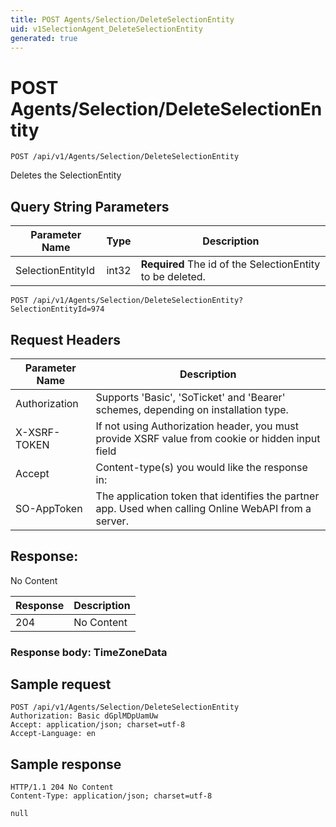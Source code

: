 ```yaml
---
title: POST Agents/Selection/DeleteSelectionEntity
uid: v1SelectionAgent_DeleteSelectionEntity
generated: true
---
```


# POST Agents/Selection/DeleteSelectionEntity

```http
POST /api/v1/Agents/Selection/DeleteSelectionEntity
```

Deletes the SelectionEntity







## Query String Parameters

| Parameter Name | Type |  Description |
|----------------|------|--------------|
| SelectionEntityId | int32 | **Required** The id of the SelectionEntity to be deleted. |

```http
POST /api/v1/Agents/Selection/DeleteSelectionEntity?SelectionEntityId=974
```


## Request Headers

| Parameter Name | Description |
|----------------|-------------|
| Authorization  | Supports 'Basic', 'SoTicket' and 'Bearer' schemes, depending on installation type. |
| X-XSRF-TOKEN   | If not using Authorization header, you must provide XSRF value from cookie or hidden input field |
| Accept         | Content-type(s) you would like the response in:  |
| SO-AppToken | The application token that identifies the partner app. Used when calling Online WebAPI from a server. |


## Response:

No Content

| Response | Description |
|----------------|-------------|
| 204 | No Content |

### Response body: TimeZoneData


## Sample request

```http!
POST /api/v1/Agents/Selection/DeleteSelectionEntity
Authorization: Basic dGplMDpUamUw
Accept: application/json; charset=utf-8
Accept-Language: en
```

## Sample response

```http_
HTTP/1.1 204 No Content
Content-Type: application/json; charset=utf-8

null
```